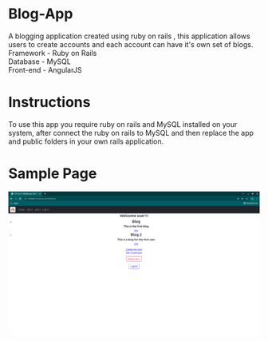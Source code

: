 # Blog-App
A blogging application created using ruby on rails , this application allows users to create accounts and each account can have it's own set of blogs.<br/>
Framework - Ruby on Rails<br/>
Database - MySQL<br/>
Front-end - AngularJS<br/>

# Instructions
To use this app you require ruby on rails and MySQL installed on your system, after connect the ruby on rails to MySQL and then replace the app and public folders in 
your own rails application.

# Sample Page
![](/images/blog.png)
